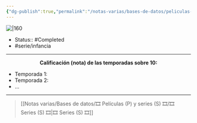 ```yaml
---
{"dg-publish":true,"permalink":"/notas-varias/bases-de-datos/peliculas-p-y-series-s/s-kim-possible/"}
---
```



![|160](https://m.media-amazon.com/images/M/MV5BNjVmZDY3ODItOTZiOC00NjAwLTkxMjEtMDQxMzMwMDMzNDJkXkEyXkFqcGdeQXVyMTI1Mzg0ODA5._V1_SX300.jpg)

- Status:: #Completed 
- #serie/infancia 

---

**<center>Calificación (nota) de las temporadas sobre 10:</center>**

- Temporada 1: 
- Temporada 2: 
- ...

---

> [[Notas varias/Bases de datos/🎞️ Películas (P) y series (S) 🎞️/🎞️ Series (S) 🎞️\|🎞️ Series (S) 🎞️]]